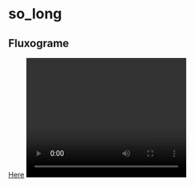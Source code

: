 # so_long

<h2>Fluxograme </h2>
<a href="https://whimsical.com/so-long-BGbWzB41UYGyM2fuiRCBRK">Here</a>
<video width="320" height="240" controls>
  <source src="take_1.mp4>
Your browser does not support the video tag.
</video>
